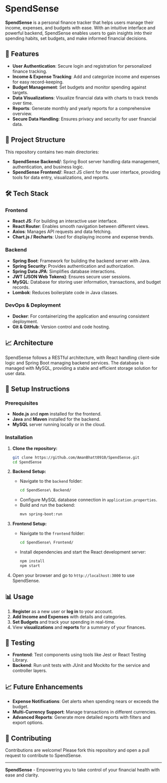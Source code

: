 
# SpendSense

**SpendSense** is a personal finance tracker that helps users manage their income, expenses, and budgets with ease. With an intuitive interface and powerful backend, SpendSense enables users to gain insights into their spending habits, set budgets, and make informed financial decisions.

## 🚀 Features

- **User Authentication**: Secure login and registration for personalized finance tracking.
- **Income & Expense Tracking**: Add and categorize income and expenses for easy record-keeping.
- **Budget Management**: Set budgets and monitor spending against targets.
- **Data Visualizations**: Visualize financial data with charts to track trends over time.
- **Reports**: Generate monthly and yearly reports for a comprehensive overview.
- **Secure Data Handling**: Ensures privacy and security for user financial data.

## 📂 Project Structure

This repository contains two main directories:

- **SpendSense Backend/**: Spring Boot server handling data management, authentication, and business logic.
- **SpendSense Frontend/**: React JS client for the user interface, providing tools for data entry, visualizations, and reports.

## 🛠️ Tech Stack

### Frontend
- **React JS**: For building an interactive user interface.
- **React Router**: Enables smooth navigation between different views.
- **Axios**: Manages API requests and data fetching.
- **Chart.js / Recharts**: Used for displaying income and expense trends.

### Backend
- **Spring Boot**: Framework for building the backend server with Java.
- **Spring Security**: Provides authentication and authorization.
- **Spring Data JPA**: Simplifies database interactions.
- **JWT (JSON Web Tokens)**: Ensures secure user sessions.
- **MySQL**: Database for storing user information, transactions, and budget records.
- **Lombok**: Reduces boilerplate code in Java classes.

### DevOps & Deployment
- **Docker**: For containerizing the application and ensuring consistent deployment.
- **Git & GitHub**: Version control and code hosting.
  
## 📈 Architecture

SpendSense follows a RESTful architecture, with React handling client-side logic and Spring Boot managing backend services. The database is managed with MySQL, providing a stable and efficient storage solution for user data.

## 📝 Setup Instructions

### Prerequisites
- **Node.js** and **npm** installed for the frontend.
- **Java** and **Maven** installed for the backend.
- **MySQL** server running locally or in the cloud.

### Installation

1. **Clone the repository:**
   ```bash
   git clone https://github.com/AmanBhatt0910/SpendSense.git
   cd SpendSense
   ```

2. **Backend Setup:**
   - Navigate to the `backend` folder:
     ```bash
     cd SpendSense\ Backend/
     ```
   - Configure MySQL database connection in `application.properties`.
   - Build and run the backend:
     ```bash
     mvn spring-boot:run
     ```

3. **Frontend Setup:**
   - Navigate to the `frontend` folder:
     ```bash
     cd SpendSense\ Frontend/
     ```
   - Install dependencies and start the React development server:
     ```bash
     npm install
     npm start
     ```

4. Open your browser and go to `http://localhost:3000` to use SpendSense.

## 📊 Usage

1. **Register** as a new user or **log in** to your account.
2. **Add Income and Expenses** with details and categories.
3. **Set Budgets** and track your spending in real-time.
4. View **visualizations** and **reports** for a summary of your finances.

## 🧪 Testing

- **Frontend**: Test components using tools like Jest or React Testing Library.
- **Backend**: Run unit tests with JUnit and Mockito for the service and controller layers.

## 📈 Future Enhancements

- **Expense Notifications**: Get alerts when spending nears or exceeds the budget.
- **Multi-Currency Support**: Manage transactions in different currencies.
- **Advanced Reports**: Generate more detailed reports with filters and export options.

## 🤝 Contributing

Contributions are welcome! Please fork this repository and open a pull request to contribute to SpendSense.

---

**SpendSense** - Empowering you to take control of your financial health with ease and clarity.